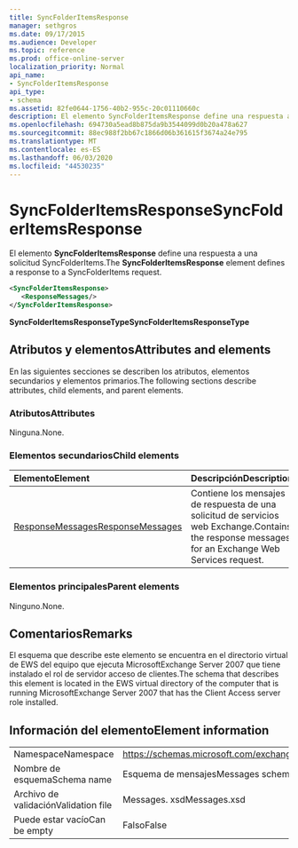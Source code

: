 ```yaml
---
title: SyncFolderItemsResponse
manager: sethgros
ms.date: 09/17/2015
ms.audience: Developer
ms.topic: reference
ms.prod: office-online-server
localization_priority: Normal
api_name:
- SyncFolderItemsResponse
api_type:
- schema
ms.assetid: 82fe0644-1756-40b2-955c-20c01110660c
description: El elemento SyncFolderItemsResponse define una respuesta a una solicitud SyncFolderItems.
ms.openlocfilehash: 694730a5ead8b875da9b3544099d0b20a478a627
ms.sourcegitcommit: 88ec988f2bb67c1866d06b361615f3674a24e795
ms.translationtype: MT
ms.contentlocale: es-ES
ms.lasthandoff: 06/03/2020
ms.locfileid: "44530235"
---
```

# <a name="syncfolderitemsresponse"></a><span data-ttu-id="1285e-103">SyncFolderItemsResponse</span><span class="sxs-lookup"><span data-stu-id="1285e-103">SyncFolderItemsResponse</span></span>

<span data-ttu-id="1285e-104">El elemento **SyncFolderItemsResponse** define una respuesta a una solicitud SyncFolderItems.</span><span class="sxs-lookup"><span data-stu-id="1285e-104">The **SyncFolderItemsResponse** element defines a response to a SyncFolderItems request.</span></span> 
  
```xml
<SyncFolderItemsResponse>
   <ResponseMessages/>
</SyncFolderItemsResponse>
```

 <span data-ttu-id="1285e-105">**SyncFolderItemsResponseType**</span><span class="sxs-lookup"><span data-stu-id="1285e-105">**SyncFolderItemsResponseType**</span></span>
## <a name="attributes-and-elements"></a><span data-ttu-id="1285e-106">Atributos y elementos</span><span class="sxs-lookup"><span data-stu-id="1285e-106">Attributes and elements</span></span>

<span data-ttu-id="1285e-107">En las siguientes secciones se describen los atributos, elementos secundarios y elementos primarios.</span><span class="sxs-lookup"><span data-stu-id="1285e-107">The following sections describe attributes, child elements, and parent elements.</span></span>
  
### <a name="attributes"></a><span data-ttu-id="1285e-108">Atributos</span><span class="sxs-lookup"><span data-stu-id="1285e-108">Attributes</span></span>

<span data-ttu-id="1285e-109">Ninguna.</span><span class="sxs-lookup"><span data-stu-id="1285e-109">None.</span></span>
  
### <a name="child-elements"></a><span data-ttu-id="1285e-110">Elementos secundarios</span><span class="sxs-lookup"><span data-stu-id="1285e-110">Child elements</span></span>

|<span data-ttu-id="1285e-111">**Elemento**</span><span class="sxs-lookup"><span data-stu-id="1285e-111">**Element**</span></span>|<span data-ttu-id="1285e-112">**Descripción**</span><span class="sxs-lookup"><span data-stu-id="1285e-112">**Description**</span></span>|
|:-----|:-----|
|[<span data-ttu-id="1285e-113">ResponseMessages</span><span class="sxs-lookup"><span data-stu-id="1285e-113">ResponseMessages</span></span>](responsemessages.md) <br/> |<span data-ttu-id="1285e-114">Contiene los mensajes de respuesta de una solicitud de servicios web Exchange.</span><span class="sxs-lookup"><span data-stu-id="1285e-114">Contains the response messages for an Exchange Web Services request.</span></span>  <br/> |
   
### <a name="parent-elements"></a><span data-ttu-id="1285e-115">Elementos principales</span><span class="sxs-lookup"><span data-stu-id="1285e-115">Parent elements</span></span>

<span data-ttu-id="1285e-116">Ninguno.</span><span class="sxs-lookup"><span data-stu-id="1285e-116">None.</span></span>
  
## <a name="remarks"></a><span data-ttu-id="1285e-117">Comentarios</span><span class="sxs-lookup"><span data-stu-id="1285e-117">Remarks</span></span>

<span data-ttu-id="1285e-118">El esquema que describe este elemento se encuentra en el directorio virtual de EWS del equipo que ejecuta MicrosoftExchange Server 2007 que tiene instalado el rol de servidor acceso de clientes.</span><span class="sxs-lookup"><span data-stu-id="1285e-118">The schema that describes this element is located in the EWS virtual directory of the computer that is running MicrosoftExchange Server 2007 that has the Client Access server role installed.</span></span>
  
## <a name="element-information"></a><span data-ttu-id="1285e-119">Información del elemento</span><span class="sxs-lookup"><span data-stu-id="1285e-119">Element information</span></span>

|||
|:-----|:-----|
|<span data-ttu-id="1285e-120">Namespace</span><span class="sxs-lookup"><span data-stu-id="1285e-120">Namespace</span></span>  <br/> |https://schemas.microsoft.com/exchange/services/2006/messages  <br/> |
|<span data-ttu-id="1285e-121">Nombre de esquema</span><span class="sxs-lookup"><span data-stu-id="1285e-121">Schema name</span></span>  <br/> |<span data-ttu-id="1285e-122">Esquema de mensajes</span><span class="sxs-lookup"><span data-stu-id="1285e-122">Messages schema</span></span>  <br/> |
|<span data-ttu-id="1285e-123">Archivo de validación</span><span class="sxs-lookup"><span data-stu-id="1285e-123">Validation file</span></span>  <br/> |<span data-ttu-id="1285e-124">Messages. xsd</span><span class="sxs-lookup"><span data-stu-id="1285e-124">Messages.xsd</span></span>  <br/> |
|<span data-ttu-id="1285e-125">Puede estar vacío</span><span class="sxs-lookup"><span data-stu-id="1285e-125">Can be empty</span></span>  <br/> |<span data-ttu-id="1285e-126">Falso</span><span class="sxs-lookup"><span data-stu-id="1285e-126">False</span></span>  <br/> |
   

